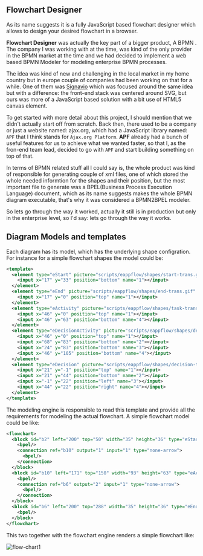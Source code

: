## Flowchart Designer

As its name suggests it is a fully JavaScript based flowchart designer which allows to design your desired flowchart in a browser.

__Flowchart Designer__ was actually the key part of a bigger product, A BPMN . The company I was working with at the time, was kind of the only provider in the BPMN market at the time and we had decided to implement a web based BPMN Modeler for modeling enterprise BPMN processes.

The idea was kind of new and challenging in the local market in my home country but in europe couple of companies had been working on that for a while. One of them was [Signavio](http://www.signavio.com) which was focused around the same idea but with a difference: the front-end stack was centered around SVG, but ours was more of a JavaScript based solution with a bit use of HTML5 canvas element.

To get started with more detail about this project, I should mention that we didn't actually start off from scratch. Back then, there used to be a company or just a website named: ajax.org, which had a JavaScript library named: `APF` that I think stands for `Ajax.org Platform`. __APF__ already had a bunch of useful features for us to achieve what we wanted faster, so that I, as the fron-end team lead, decided to go with `APF` and start building something on top of that.

In terms of BPMN related stuff all I could say is, the whole product was kind of responsible for generating couple of xml files, one of which stored the whole needed informtion for the shapes and their position, but the most important file to generate was a BPEL(Business Process Execution Language) document, which as its name suggests makes the whole BPMN diagram executable, that's why it was considered a BPMN2BPEL modeler.

So lets go through the way it worked, actually it still is in production but only in the enterprise level, so I'd say: lets go through the way it works.

## Diagram Models and templates
Each diagram has its model, which has the underlying shape configration. For instance for a simple flowchart shapes the model could be:

```xml
<template>
  <element type="eStart" picture="scripts/eappflow/shapes/start-trans.gif" dwidth="35" dheight="36">
    <input x="17" y="33" position="bottom" name="1"></input>
  </element>
  <element type="eEnd" picture="scripts/eappflow/shapes/end-trans.gif" dwidth="35" dheight="35">
    <input x="17" y="0" position="top" name="1"></input>
  </element>
  <element type="eActivity" picture="scripts/eappflow/shapes/task-transparent.png" dwidth="93" dheight="63" >
    <input x="46" y="0" position="top" name="1"></input>
    <input x="46" y="63" position="bottom" name="4"></input>
  </element>
  <element type="eDecisionActivity" picture="scripts/eappflow/shapes/decisiontask-trans-ver.gif" dwidth="93" dheight="105">
    <input x="46" y="0" position="top" name="1"></input>
    <input x="68" y="83" position="bottom" name="2"></input>
    <input x="24" y="83" position="bottom" name="3"></input>
    <input x="46" y="105" position="bottom" name="4"></input>
  </element>
  <element type="eDecision" picture="scripts/eappflow/shapes/decision-trans.gif" dwidth="43" dheight="43">
    <input x="21" y="-1" position="top" name="1"></input>
    <input x="21" y="44" position="bottom" name="2"></input>
    <input x="-1" y="22" position="left" name="3"></input>
    <input x="44" y="22" position="right" name="4"></input>
  </element>
</template>
```

The modeling engine is responsible to read this template and provide all the requirements for modeling the actual flowchart. A simple flowchart model could be like:

```xml
<flowchart>
  <block id="b2" left="200" top="50" width="35" height="36" type="eStart" caption="Start" lock="false" zindex="1001" cap-pos="topside">
    <bpel/>
    <connection ref="b10" output="1" input="1" type="none-arrow">
      <bpel/>
    </connection>
  </block>
  <block id="b10" left="171" top="150" width="93" height="63" type="eActivity" caption="Activity" lock="false" zindex="1001" cap-pos="inside">
    <bpel/>
    <connection ref="b6" output="2" input="1" type="none-arrow">
      <bpel/>
    </connection>
  </block>
  <block id="b6" left="200" top="288" width="35" height="36" type="eEnd" caption="Terminate" lock="false" zindex="1001" cap-pos="outside">
    <bpel/>
  </block>
</flowchart>
```

This two together with the flowchart engine renders a simple flowchart like:

![flow-chart1](https://cloud.githubusercontent.com/assets/6114456/5691006/cf9f3502-98c6-11e4-8d87-fe06b0448f88.png)
